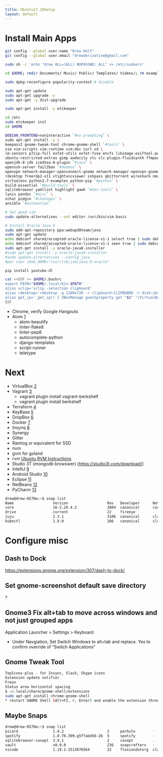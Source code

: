 ```yaml
---
title: Ubuntu17.10Setup
layout: default
---
```


Install Main Apps
=================

``` bash
git config --global user.name "Drew Holt"
git config --global user.email "drewderivative@gmail.com"

sudo sh -c 'echo "drew ALL=(ALL) NOPASSWD: ALL" >> /etc/sudoers'

cd $HOME; rmdir Documents/ Music/ Public/ Templates/ Videos/; rm examples.desktop

sudo dpkg-reconfigure popularity-contest # disable

sudo apt-get update
sudo apt-get upgrade -y
sudo apt-get -y dist-upgrade

sudo apt-get install -y etckeeper

cd /etc
sudo etckeeper init
cd $HOME

DEBIAN_FRONTEND=noninteractive `#no prompting` \
sudo apt-get install -y \
keepass2 gnome-tweak-tool chrome-gnome-shell `#tools` \
vim vim-scripts vim-runtime vim-doc curl xd \
lm-sensors p7zip-full exfat-utils exfat-fuse encfs libimage-exiftool-perl `#systools` \
ubuntu-restricted-extras gimp audacity vlc vlc-plugin-fluidsynth ffmpeg atomicparsley `#media` \
openjdk-8-jdk icedtea-8-plugin `#java` \
openssh-server fail2ban `#daemon` \
openvpn network-manager-openconnect-gnome network-manager-openvpn-gnome `#network-client` \
rdesktop freerdp2-x11 xtightvncviewer sshpass qbittorrent wireshark nmap nikto chkrootkit wavemon namebench apache2-utils mailutils `#netutils` \
virtualenv python2.7-examples python-pip `#python` \
build-essential `#build-tools` \
sqlitebrowser yamllint highlight gawk `#dev-tools` \
lynis pandoc `#misc` \
xchat pidgin `#chatapps` \
ansible `#automation`

# Set good vim
sudo update-alternatives --set editor /usr/bin/vim.basic

# Install Oracle Java 8
sudo add-apt-repository ppa:webupd8team/java
sudo apt-get update
echo debconf shared/accepted-oracle-license-v1-1 select true | sudo debconf-set-selections
echo debconf shared/accepted-oracle-license-v1-1 seen true | sudo debconf-set-selections
sudo apt-get install -y oracle-java8-installer
#sudo apt-get install -y oracle-java9-installer
#sudo update-alternatives --config java
#per user JAVA_HOME="/usr/lib/jvm/java-8-oracle"

pip install youtube-dl

cat <<EOF >> $HOME/.bashrc
export PATH="$HOME/.local/bin:$PATH"
alias xclip='xclip -selection clipboard'
alias rdesktop='rdesktop -g 1280x720 -r clipboard:CLIPBOARD -r disk:share=/home/drew'
alias get_ip='_get_ip() { VBoxManage guestproperty get "$1" "/VirtualBox/GuestInfo/Net/1/V4/IP";}; _get_ip'
EOF
```

-   Chrome, verify Google Hangouts
-   Atom [1](https://atom.io/)
    -   atom-beautify
    -   linter-flake8
    -   linter-pep8
    -   autocomplete-python
    -   django-templates
    -   script-runner
    -   teletype

Next
====

-   VirtualBox [2](https://www.virtualbox.org/)
-   Vagrant [3](https://www.vagrantup.com/)
    -   vagrant plugin install vagrant-berkshelf
    -   vagrant plugin install berkshelf
-   Terraform [4](https://www.terraform.io/)
-   KeyBase [5](https://keybase.io)
-   DropBox [6](https://dropbox.com)
-   Docker [7](https://docs.docker.com/install/linux/docker-ce/ubuntu/)
-   Insynq [8](https://www.insynchq.com/downloads)
-   Synergy
-   Gitter
-   Ramlog or equivalent for SSD
-   nvm
-   gvm for goland
-   rvm [Ubuntu RVM Instructions](https://github.com/rvm/ubuntu_rvm)
-   Studio 3T (mongodb browswer) (https://studio3t.com/download/)
-   IntelliJ [9](https://www.jetbrains.com/idea/download/)
-   Android Studio [10](https://developer.android.com/studio/index.html)
-   Eclipse [11](https://www.eclipse.org/)
-   NetBeans [12](https://netbeans.org/downloads/)
-   PyCharm
    [13](https://www.jetbrains.com/pycharm/download/#section=linux)

``` bash
drew@drew-8570w:~$ snap list
Name                  Version                  Rev   Developer      Notes
core                  16-2.29.4.2              3604  canonical      core
drive                 current                  22    fireeye        -
juju                  2.3.1                    3106  canonical      classic
kubectl               1.9.0                    266   canonical      classic
```

Configure misc
==============

Dash to Dock
------------

<https://extensions.gnome.org/extension/307/dash-to-dock/>

Set gnome-screenshot default save directory
-------------------------------------------

?

Gnome3 Fix alt+tab to move across windows and not just grouped apps
-------------------------------------------------------------------

Application Launcher &gt; Settings &gt; Keyboard

-   Under Navgiation, Set Switch Windows to alt+tab and replace. Yes to
    confirm override of “Switch Applications”

Gnome Tweak Tool
----------------

``` bash
TopIcons-plus - for Insync, Slack, Skype icons
Extension update notifier
Freon
Status area horizontal spacing
$ ~/.local/share/gnome-shell/extensions
sudo apt-get install chrome-gnome-shell
* restart GNOME Shell (Alt+F2, r, Enter) and enable the extension through gnome-tweak-tool.
```

Maybe Snaps
-----------

``` bash
drew@drew-8570w:~$ snap list
picard                1.4.2                    2     pachulo        -
spotify               1.0.70.399.g5ffabd56-26  5     spotify        -
sqlitebrowser-casept  3.9.1                    2     casept         -
vault                 v0.9.0                   236   snapcrafters   -
vscode                1.19.1-1513676564        22    flexiondotorg  classic
```
